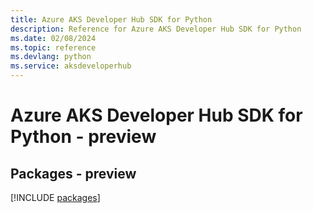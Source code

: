 ```yaml
---
title: Azure AKS Developer Hub SDK for Python
description: Reference for Azure AKS Developer Hub SDK for Python
ms.date: 02/08/2024
ms.topic: reference
ms.devlang: python
ms.service: aksdeveloperhub
---
```

# Azure AKS Developer Hub SDK for Python - preview
## Packages - preview
[!INCLUDE [packages](aks-developer-hub-index.md)]